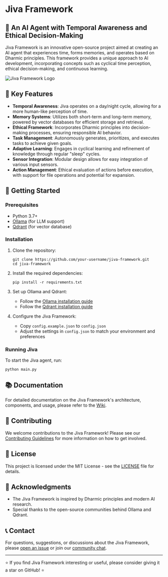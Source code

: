 # Jiva Framework

## 🧠 An AI Agent with Temporal Awareness and Ethical Decision-Making

Jiva Framework is an innovative open-source project aimed at creating an AI agent that experiences time, forms memories, and operates based on Dharmic principles. This framework provides a unique approach to AI development, incorporating concepts such as cyclical time perception, ethical decision-making, and continuous learning.

![Jiva Framework Logo](https://via.placeholder.com/150?text=Jiva+Framework)

## 🌟 Key Features

- **Temporal Awareness**: Jiva operates on a day/night cycle, allowing for a more human-like perception of time.
- **Memory Systems**: Utilizes both short-term and long-term memory, powered by vector databases for efficient storage and retrieval.
- **Ethical Framework**: Incorporates Dharmic principles into decision-making processes, ensuring responsible AI behavior.
- **Task Management**: Autonomously generates, prioritizes, and executes tasks to achieve given goals.
- **Adaptive Learning**: Engages in cyclical learning and refinement of knowledge through regular "sleep" cycles.
- **Sensor Integration**: Modular design allows for easy integration of various input sensors.
- **Action Management**: Ethical evaluation of actions before execution, with support for file operations and potential for expansion.

## 🚀 Getting Started

### Prerequisites

- Python 3.7+
- [Ollama](https://ollama.ai/) (for LLM support)
- [Qdrant](https://qdrant.tech/) (for vector database)

### Installation

1. Clone the repository:
   ```
   git clone https://github.com/your-username/jiva-framework.git
   cd jiva-framework
   ```

2. Install the required dependencies:
   ```
   pip install -r requirements.txt
   ```

3. Set up Ollama and Qdrant:
   - Follow the [Ollama installation guide](https://github.com/jmorganca/ollama#installation)
   - Follow the [Qdrant installation guide](https://qdrant.tech/documentation/install/)

4. Configure the Jiva Framework:
   - Copy `config.example.json` to `config.json`
   - Adjust the settings in `config.json` to match your environment and preferences

### Running Jiva

To start the Jiva agent, run:

```
python main.py
```

## 📚 Documentation

For detailed documentation on the Jiva Framework's architecture, components, and usage, please refer to the [Wiki](https://github.com/your-username/jiva-framework/wiki).

## 🤝 Contributing

We welcome contributions to the Jiva Framework! Please see our [Contributing Guidelines](CONTRIBUTING.md) for more information on how to get involved.

## 📜 License

This project is licensed under the MIT License - see the [LICENSE](LICENSE) file for details.

## 🙏 Acknowledgments

- The Jiva Framework is inspired by Dharmic principles and modern AI research.
- Special thanks to the open-source communities behind Ollama and Qdrant.

## 📞 Contact

For questions, suggestions, or discussions about the Jiva Framework, please [open an issue](https://github.com/your-username/jiva-framework/issues) or join our [community chat](https://discord.gg/jiva-framework).

---

⭐ If you find Jiva Framework interesting or useful, please consider giving it a star on GitHub! ⭐
